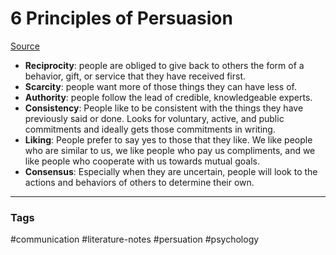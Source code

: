 # 6 Principles of Persuasion

[Source](https://www.influenceatwork.com/principles-of-persuasion/)

- **Reciprocity**: people are obliged to give back to others the form of a behavior, gift, or service that they have received first.
- **Scarcity**: people want more of those things they can have less of.
- **Authority**: people follow the lead of credible, knowledgeable experts.
- **Consistency**: People like to be consistent with the things they have previously said or done. Looks for voluntary, active, and public commitments and ideally gets those commitments in writing.
- **Liking**: People prefer to say yes to those that they like. We like people who are similar to us, we like people who pay us compliments, and we like people who cooperate with us towards mutual goals.
- **Consensus**: Especially when they are uncertain, people will look to the actions and behaviors of others to determine their own.


---
### Tags
#communication #literature-notes #persuation #psychology
